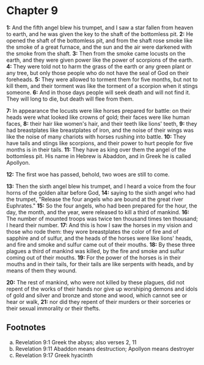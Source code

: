 # Chapter 9
**1:** And the fifth angel blew his trumpet, and I saw a star fallen from heaven to earth, and he was given the key to the shaft of the bottomless pit.
**2:** He opened the shaft of the bottomless pit, and from the shaft rose smoke like the smoke of a great furnace, and the sun and the air were darkened with the smoke from the shaft.
**3:** Then from the smoke came locusts on the earth, and they were given power like the power of scorpions of the earth.
**4:** They were told not to harm the grass of the earth or any green plant or any tree, but only those people who do not have the seal of God on their foreheads.
**5:** They were allowed to torment them for five months, but not to kill them, and their torment was like the torment of a scorpion when it stings someone.
**6:** And in those days people will seek death and will not find it. They will long to die, but death will flee from them.

**7:** In appearance the locusts were like horses prepared for battle: on their heads were what looked like crowns of gold; their faces were like human faces,
**8:** their hair like women's hair, and their teeth like lions' teeth,
**9:** they had breastplates like breastplates of iron, and the noise of their wings was like the noise of many chariots with horses rushing into battle.
**10:** They have tails and stings like scorpions, and their power to hurt people for five months is in their tails.
**11:** They have as king over them the angel of the bottomless pit. His name in Hebrew is Abaddon, and in Greek he is called Apollyon.

**12:** The first woe has passed, behold, two woes are still to come.

**13:** Then the sixth angel blew his trumpet, and I heard a voice from the four horns of the golden altar before God,
**14:** saying to the sixth angel who had the trumpet, "Release the four angels who are bound at the great river Euphrates."
**15:** So the four angels, who had been prepared for the hour, the day, the month, and the year, were released to kill a third of mankind.
**16:** The number of mounted troops was twice ten thousand times ten thousand; I heard their number.
**17:** And this is how I saw the horses in my vision and those who rode them: they wore breastplates the color of fire and of sapphire and of sulfur, and the heads of the horses were like lions' heads, and fire and smoke and sulfur came out of their mouths.
**18:** By these three plagues a third of mankind was killed, by the fire and smoke and sulfur coming out of their mouths.
**19:** For the power of the horses is in their mouths and in their tails, for their tails are like serpents with heads, and by means of them they wound.

**20:** The rest of mankind, who were not killed by these plagues, did not repent of the works of their hands nor give up worshiping demons and idols of gold and silver and bronze and stone and wood, which cannot see or hear or walk,
**21:** nor did they repent of their murders or their sorceries or their sexual immorality or their thefts.

## Footnotes

<ol type='a'>
	<li>Revelation 9:1 Greek the abyss; also verses 2, 11</li>
	<li>Revelation 9:11 Abaddon means destruction; Apollyon means destroyer</li>
	<li>Revelation 9:17 Greek hyacinth</li>
</ol>

